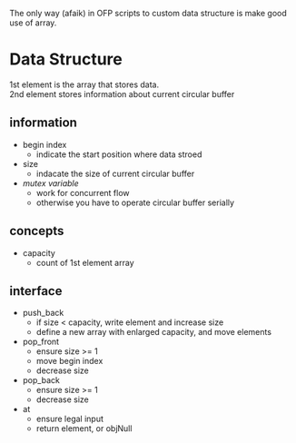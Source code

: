 The only way (afaik) in OFP scripts to custom data structure is make good use of array.
# Data Structure
1st element is the array that stores data.  
2nd element stores information about current circular buffer
## information
+ begin index
    + indicate the start position where data stroed
+ size
    + indacate the size of current circular buffer
+ *mutex variable*   
    + work for concurrent flow
    + otherwise you have to operate circular buffer serially
## concepts
+ capacity
    + count of 1st element array
## interface
+ push_back
    + if size < capacity, write element and increase size
    + define a new array with enlarged capacity, and move elements
+ pop_front
    + ensure size >= 1
    + move begin index
    + decrease size
+ pop_back
    + ensure size >= 1
    + decrease size
+ at
    + ensure legal input
    + return element, or objNull